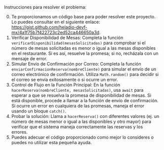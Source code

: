 Instrucciones para resolver el problema:

0. Te proporcionamos un código base para poder resolver este proyecto. Lo puedes consultar en el siguiente enlace: https://gist.github.com/heladio-devf-mx/4a1f75b7f422723c2ed52ca446650a3d.
1. Verificar Disponibilidad de Mesas: Completa la función `verificarDisponibilidad(mesasSolicitadas)` para comprobar si el número de mesas solicitadas es menor o igual a las mesas disponibles en el restaurante. Si es así, resuelve la promesa; si no, recházala con un mensaje de error.
2. Simular Envío de Confirmación por Correo: Completa la función `enviarConfirmacionReserva(nombreCliente)` para simular el envío de un correo electrónico de confirmación. Utiliza `Math.random()` para decidir si el correo se envía exitosamente o si ocurre un error.
3. Control de Flujo en la Función Principal: En la función `hacerReserva(nombreCliente, mesasSolicitadas)`, usa `await` para esperar a que se resuelva la promesa de disponibilidad de mesas. Si está disponible, procede a llamar a la función de envío de confirmación. Si ocurre un error en cualquiera de las promesas, maneja el error usando un bloque `catch()`.
4. Probar la solución: Llama a `hacerReserva()` con diferentes valores (ej. un número de mesas menor o igual a las disponibles y otro mayor) para verificar que el sistema maneja correctamente las reservas y los errores.
5. Puedes adecuar el código proporcionado como mejor lo consideres o puedes no utilizar esta pequeña ayuda.